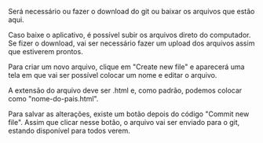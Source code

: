 Será necessário ou fazer o download do git ou baixar os arquivos que estão aqui.

Caso baixe o aplicativo, é possível subir os arquivos direto do computador. Se fizer o download, vai ser necessário fazer um upload dos arquivos assim que estiverem prontos.

Para criar um novo arquivo, clique em "Create new file" e aparecerá uma tela em que vai ser possível colocar um nome e editar o arquivo.

A extensão do arquivo deve ser .html e, como padrão, podemos colocar como "nome-do-pais.html".

Para salvar as alterações, existe um botão depois do código "Commit new file".
Assim que clicar nesse botão, o arquivo vai ser enviado para o git, estando disponível para todos verem.
